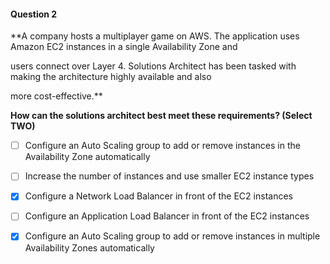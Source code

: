 #### Question  2


**A company hosts a multiplayer game on AWS. The application uses Amazon EC2 instances in a single Availability Zone and

users connect over Layer 4. Solutions Architect has been tasked with making the architecture highly available and also

more cost-effective.**


**How can the solutions architect best meet these requirements? (Select TWO)**


- [ ] Configure an Auto Scaling group to add or remove instances in the Availability Zone automatically


- [ ] Increase the number of instances and use smaller EC2 instance types


- [x] Configure a Network Load Balancer in front of the EC2 instances


- [ ] Configure an Application Load Balancer in front of the EC2 instances


- [x] Configure an Auto Scaling group to add or remove instances in multiple Availability Zones automatically

